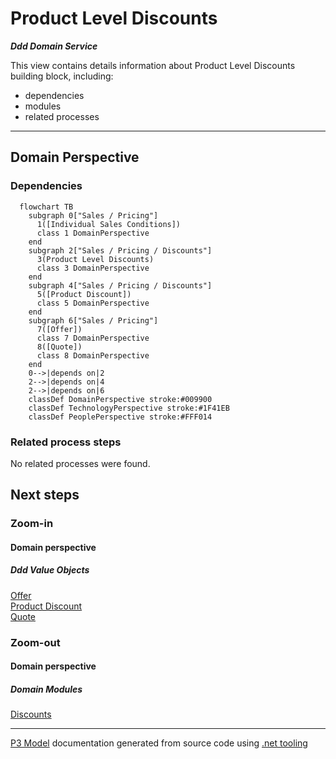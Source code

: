﻿
# Product Level Discounts

***Ddd Domain Service***  

This view contains details information about Product Level Discounts building block, including:
- dependencies
- modules
- related processes  

---



## Domain Perspective


### Dependencies

```mermaid
  flowchart TB
    subgraph 0["Sales / Pricing"]
      1([Individual Sales Conditions])
      class 1 DomainPerspective
    end
    subgraph 2["Sales / Pricing / Discounts"]
      3(Product Level Discounts)
      class 3 DomainPerspective
    end
    subgraph 4["Sales / Pricing / Discounts"]
      5([Product Discount])
      class 5 DomainPerspective
    end
    subgraph 6["Sales / Pricing"]
      7([Offer])
      class 7 DomainPerspective
      8([Quote])
      class 8 DomainPerspective
    end
    0-->|depends on|2
    2-->|depends on|4
    2-->|depends on|6
    classDef DomainPerspective stroke:#009900
    classDef TechnologyPerspective stroke:#1F41EB
    classDef PeoplePerspective stroke:#FFF014
```

### Related process steps

No related processes were found.  

## Next steps


### Zoom-in


#### Domain perspective


##### Ddd Value Objects

[Offer](../Offer.md)  
[Product Discount](ProductDiscount.md)  
[Quote](../Quote.md)  

### Zoom-out


#### Domain perspective


##### Domain Modules

[Discounts](Discounts.md)  

---

[P3 Model](https://github.com/P3-model/P3-model) documentation generated from source code using [.net tooling](https://github.com/P3-model/P3-model-dotnet)
